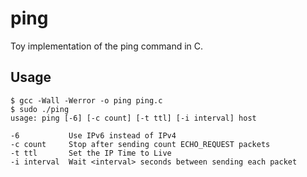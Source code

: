 # ping
Toy implementation of the ping command in C.

## Usage

```
$ gcc -Wall -Werror -o ping ping.c
$ sudo ./ping
usage: ping [-6] [-c count] [-t ttl] [-i interval] host

-6           Use IPv6 instead of IPv4
-c count     Stop after sending count ECHO_REQUEST packets
-t ttl       Set the IP Time to Live
-i interval  Wait <interval> seconds between sending each packet
```
